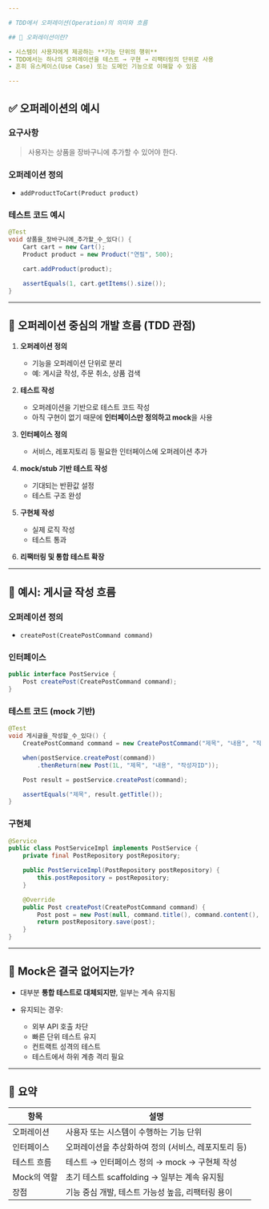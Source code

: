 ```yaml
---

# TDD에서 오퍼레이션(Operation)의 의미와 흐름

## 📌 오퍼레이션이란?

- 시스템이 사용자에게 제공하는 **기능 단위의 행위**
- TDD에서는 하나의 오퍼레이션을 테스트 → 구현 → 리팩터링의 단위로 사용
- 흔히 유스케이스(Use Case) 또는 도메인 기능으로 이해할 수 있음

---
```


## ✅ 오퍼레이션의 예시

### 요구사항
> 사용자는 상품을 장바구니에 추가할 수 있어야 한다.

### 오퍼레이션 정의
- `addProductToCart(Product product)`

### 테스트 코드 예시
```java
@Test
void 상품을_장바구니에_추가할_수_있다() {
    Cart cart = new Cart();
    Product product = new Product("연필", 500);

    cart.addProduct(product);

    assertEquals(1, cart.getItems().size());
}
````

---

## 🧭 오퍼레이션 중심의 개발 흐름 (TDD 관점)

1. **오퍼레이션 정의**

    * 기능을 오퍼레이션 단위로 분리
    * 예: 게시글 작성, 주문 취소, 상품 검색

2. **테스트 작성**

    * 오퍼레이션을 기반으로 테스트 코드 작성
    * 아직 구현이 없기 때문에 **인터페이스만 정의하고 mock**을 사용

3. **인터페이스 정의**

    * 서비스, 레포지토리 등 필요한 인터페이스에 오퍼레이션 추가

4. **mock/stub 기반 테스트 작성**

    * 기대되는 반환값 설정
    * 테스트 구조 완성

5. **구현체 작성**

    * 실제 로직 작성
    * 테스트 통과

6. **리팩터링 및 통합 테스트 확장**

---

## 🔄 예시: 게시글 작성 흐름

### 오퍼레이션 정의

* `createPost(CreatePostCommand command)`

### 인터페이스

```java
public interface PostService {
    Post createPost(CreatePostCommand command);
}
```

### 테스트 코드 (mock 기반)

```java
@Test
void 게시글을_작성할_수_있다() {
    CreatePostCommand command = new CreatePostCommand("제목", "내용", "작성자ID");

    when(postService.createPost(command))
        .thenReturn(new Post(1L, "제목", "내용", "작성자ID"));

    Post result = postService.createPost(command);

    assertEquals("제목", result.getTitle());
}
```

### 구현체

```java
@Service
public class PostServiceImpl implements PostService {
    private final PostRepository postRepository;

    public PostServiceImpl(PostRepository postRepository) {
        this.postRepository = postRepository;
    }

    @Override
    public Post createPost(CreatePostCommand command) {
        Post post = new Post(null, command.title(), command.content(), command.authorId());
        return postRepository.save(post);
    }
}
```

---

## 🎯 Mock은 결국 없어지는가?

* 대부분 **통합 테스트로 대체되지만**, 일부는 계속 유지됨
* 유지되는 경우:

    * 외부 API 호출 차단
    * 빠른 단위 테스트 유지
    * 컨트랙트 성격의 테스트
    * 테스트에서 하위 계층 격리 필요

---

## 📌 요약

| 항목       | 설명                              |
| -------- | ------------------------------- |
| 오퍼레이션    | 사용자 또는 시스템이 수행하는 기능 단위          |
| 인터페이스    | 오퍼레이션을 추상화하여 정의 (서비스, 레포지토리 등)  |
| 테스트 흐름   | 테스트 → 인터페이스 정의 → mock → 구현체 작성  |
| Mock의 역할 | 초기 테스트 scaffolding → 일부는 계속 유지됨 |
| 장점       | 기능 중심 개발, 테스트 가능성 높음, 리팩터링 용이   |
